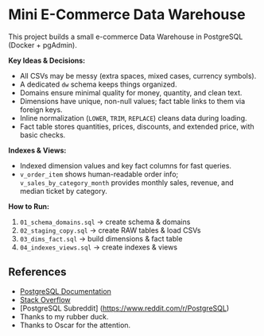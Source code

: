 # Mini E-Commerce Data Warehouse

This project builds a small e-commerce Data Warehouse in PostgreSQL (Docker + pgAdmin).  

**Key Ideas & Decisions:**  
- All CSVs may be messy (extra spaces, mixed cases, currency symbols).  
- A dedicated `dw` schema keeps things organized.  
- Domains ensure minimal quality for money, quantity, and clean text.  
- Dimensions have unique, non-null values; fact table links to them via foreign keys.  
- Inline normalization (`LOWER`, `TRIM`, `REPLACE`) cleans data during loading.  
- Fact table stores quantities, prices, discounts, and extended price, with basic checks.  

**Indexes & Views:**  
- Indexed dimension values and key fact columns for fast queries.  
- `v_order_item` shows human-readable order info; `v_sales_by_category_month` provides monthly sales, revenue, and median ticket by category.  

**How to Run:**  
1. `01_schema_domains.sql` → create schema & domains  
2. `02_staging_copy.sql` → create RAW tables & load CSVs  
3. `03_dims_fact.sql` → build dimensions & fact table  
4. `04_indexes_views.sql` → create indexes & views  

## References
- [PostgreSQL Documentation](https://www.postgresql.org/docs)
- [Stack Overflow](https://stackoverflow.com)
- [PostgreSQL Subreddit] (https://www.reddit.com/r/PostgreSQL)
- Thanks to my rubber duck.
- Thanks to Oscar for the attention.
